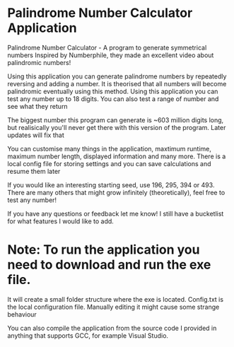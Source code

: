 # Palindrome Number Calculator Application
Palindrome Number Calculator - A program to generate symmetrical numbers
Inspired by Numberphile, they made an excellent video about palindromic numbers!

Using this application you can generate palindrome numbers by repeatedly reversing and adding a number. It is theorised that all numbers will become palindromic eventually using this method. Using this application you can test any number up to 18 digits. You can also test a range of number and see what they return

The biggest number this program can generate is ~603 million digits long, but realisically you'll never get there with this version of the program. Later updates will fix that

You can customise many things in the application, maxtimum runtime, maximum number length, displayed information and many more. There is a local config file for storing settings and you can save calculations and resume them later

If you would like an interesting starting seed, use 196, 295, 394 or 493. There are many others that might grow infinitely (theoretically), feel free to test any number!

If you have any questions or feedback let me know! I still have a bucketlist for what features I would like to add.

# Note: To run the application you need to download and run the exe file.
It will create a small folder structure where the exe is located. Config.txt is the local configuration file. Manually editing it might cause some strange behaviour

You can also compile the application from the source code I provided in anything that supports GCC, for example Visual Studio.
